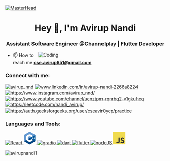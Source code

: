 [![MasterHead](https://thumbs.gfycat.com/CircularFlakyLadybird-max-1mb.gif)](https://AvirupN.io)

<h1 align="center">Hey 👋, I'm Avirup Nandi</h1>
<h3 align="center">Assistant Software Engineer @Channelplay | Flutter Developer </h3>

<img align="right" alt="Coding" width="400" src="https://miro.medium.com/max/1360/1*zVnWJtyGOX_kUIDm6ccCfQ.gif">

- 📫 How to reach me **cse.avirup651@gmail.com**

<h3 align="left">Connect with me:</h3>
<p align="left">
<a href="https://twitter.com/avirup_nnd" target="blank"><img align="center" src="https://raw.githubusercontent.com/rahuldkjain/github-profile-readme-generator/master/src/images/icons/Social/twitter.svg" alt="avirup_nnd" height="30" width="40" /></a>
<a href="https://linkedin.com/in/www.linkedin.com/in/avirup-nandi-2266a8224" target="blank"><img align="center" src="https://raw.githubusercontent.com/rahuldkjain/github-profile-readme-generator/master/src/images/icons/Social/linked-in-alt.svg" alt="www.linkedin.com/in/avirup-nandi-2266a8224" height="30" width="40" /></a>
<a href="https://instagram.com/https://www.instagram.com/avirup_nnd/" target="blank"><img align="center" src="https://raw.githubusercontent.com/rahuldkjain/github-profile-readme-generator/master/src/images/icons/Social/instagram.svg" alt="https://www.instagram.com/avirup_nnd/" height="30" width="40" /></a>
<a href="https://www.youtube.com/@avirup_nnd" target="blank"><img align="center" src="https://raw.githubusercontent.com/rahuldkjain/github-profile-readme-generator/master/src/images/icons/Social/youtube.svg" alt="https://www.youtube.com/channel/ucnztpm-rqnrbq2-v1gkuhcq" height="30" width="40" /></a>
<a href="https://www.leetcode.com/https://leetcode.com/nandi_avirup/" target="blank"><img align="center" src="https://raw.githubusercontent.com/rahuldkjain/github-profile-readme-generator/master/src/images/icons/Social/leet-code.svg" alt="https://leetcode.com/nandi_avirup/" height="30" width="40" /></a>
<a href="https://auth.geeksforgeeks.org/user/https://auth.geeksforgeeks.org/user/cseavir0ycp/practice" target="blank"><img align="center" src="https://raw.githubusercontent.com/rahuldkjain/github-profile-readme-generator/master/src/images/icons/Social/geeks-for-geeks.svg" alt="https://auth.geeksforgeeks.org/user/cseavir0ycp/practice" height="30" width="40" /></a>
</p>

<h3 align="left">Languages and Tools:</h3>
<p align="left"> <a href="https://getbootstrap.com" target="_blank" rel="noreferrer"> <img src="https://seeklogo.com/images/F/firebase-logo-402F407EE0-seeklogo.com.png" alt="React" width="40" height="40"/> </a> <a href="https://www.w3schools.com/cpp/" target="_blank" rel="noreferrer"> <img src="https://raw.githubusercontent.com/devicons/devicon/master/icons/cplusplus/cplusplus-original.svg" alt="cplusplus" width="40" height="40"/> </a> <a href="https://www.w3schools.com/css/" target="_blank" rel="noreferrer"> <img src="https://seeklogo.com/images/G/gradio-icon-logo-908AE1836C-seeklogo.com.png" alt="gradio" width="40" height="40"/> </a> <a href="https://dart.dev" target="_blank" rel="noreferrer"> <img src="https://www.vectorlogo.zone/logos/dartlang/dartlang-icon.svg" alt="dart" width="40" height="40"/> </a> <a href="https://flutter.dev" target="_blank" rel="noreferrer"> <img src="https://www.vectorlogo.zone/logos/flutterio/flutterio-icon.svg" alt="flutter" width="40" height="40"/> </a> <a href="https://www.w3.org/html/" target="_blank" rel="noreferrer"> <img src="https://seeklogo.com/images/N/nodejs-logo-FBE122E377-seeklogo.com.png" alt="nodeJS" width="40" height="40"/> </a> <a href="https://developer.mozilla.org/en-US/docs/Web/JavaScript" target="_blank" rel="noreferrer"> <img src="https://raw.githubusercontent.com/devicons/devicon/master/icons/javascript/javascript-original.svg" alt="javascript" width="40" height="40"/> </a> </p>

<p><img align="center" src="https://github-readme-stats.vercel.app/api/top-langs?username=avirupnandi1&show_icons=true&locale=en&layout=compact" alt="avirupnandi1" /></p>


